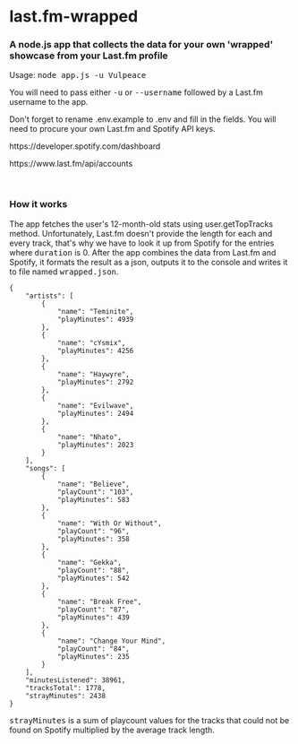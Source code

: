 <h1>last.fm-wrapped</h1>
<h3>A node.js app that collects the data for your own 'wrapped' showcase from your Last.fm profile</h3>

<p>Usage: <tt>node app.js -u Vulpeace</tt></p>
<p>You will need to pass either <tt>-u</tt> or <tt>--username</tt> followed by a Last.fm username to the app.</p>
<p>Don't forget to rename .env.example to .env and fill in the fields. You will need to procure your own Last.fm and Spotify API keys.</p>
<p>https://developer.spotify.com/dashboard</p>
<p>https://www.last.fm/api/accounts</p>
<br>
<h3>How it works</h3>

<p>The app fetches the user's 12-month-old stats using user.getTopTracks method. Unfortunately, Last.fm doesn't provide the length for each and every track, that's why we have to look it up from Spotify
for the entries where <tt>duration</tt> is 0. After the app combines the data from Last.fm and Spotify, it formats the result as a json,
outputs it to the console and writes it to file named <tt>wrapped.json</tt>.</p>

```
{
    "artists": [
        {
            "name": "Teminite",
            "playMinutes": 4939
        },
        {
            "name": "cYsmix",
            "playMinutes": 4256
        },
        {
            "name": "Haywyre",
            "playMinutes": 2792
        },
        {
            "name": "Evilwave",
            "playMinutes": 2494
        },
        {
            "name": "Nhato",
            "playMinutes": 2023
        }
    ],
    "songs": [
        {
            "name": "Believe",
            "playCount": "103",
            "playMinutes": 583
        },
        {
            "name": "With Or Without",
            "playCount": "96",
            "playMinutes": 358
        },
        {
            "name": "Gekka",
            "playCount": "88",
            "playMinutes": 542
        },
        {
            "name": "Break Free",
            "playCount": "87",
            "playMinutes": 439
        },
        {
            "name": "Change Your Mind",
            "playCount": "84",
            "playMinutes": 235
        }
    ],
    "minutesListened": 38961,
    "tracksTotal": 1778,
    "strayMinutes": 2438
}
```

<p><tt>strayMinutes</tt> is a sum of playcount values for the tracks that could not be found on Spotify multiplied by the average track length.</p>